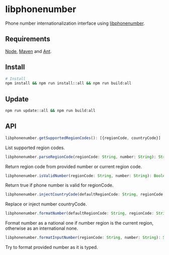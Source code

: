 # libphonenumber

Phone number internationalization interface using [libphonenumber](https://github.com/googlei18n/libphonenumber).

## Requirements

[Node](https://nodejs.org/en/), [Maven](https://maven.apache.org/) and [Ant](https://ant.apache.org/).

## Install

```bash
# Install
npm install && npm run install::all && npm run build:all
```

## Update
```bash
npm run update::all && npm run build:all
```

## API

```javascript
libphonenumber.getSupportedRegionCodes(): [{regionCode, countryCode}]
```

List supported region codes.

```javascript
libphonenumber.parseRegionCode(regionCode: String, number: String): String
```

Return region code from provided number or current region code.

```javascript
libphonenumber.isValidNumber(regionCode: String, number: String): Boolean
```

Return true if phone number is valid for regionCode.

```javascript
libphonenumber.injectCountryCode(defaultRegionCode: String, regionCode: String, number: String): Boolean
```

Replace or inject number countryCode.

```javascript
libphonenumber.formatNumber(defaultRegionCode: String, regionCode: String, number: String): String
```

Format number as a national one if number region is the current region, otherwise as an international none.

```javascript
libphonenumber.formatInputNumber(regionCode: String, number: String): String
```

Try to format provided number as it is typed.
